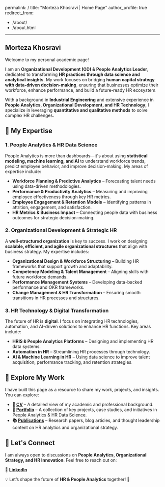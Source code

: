 permalink: /
title: "Morteza Khosravi | Home Page"
author_profile: true
redirect_from: 
  - /about/
  - /about.html
---
 

## Morteza Khosravi  

Welcome to my personal academic page!  

I am an **Organizational Development (OD) & People Analytics Leader**, dedicated to transforming **HR practices through data science and analytical insights**. My work focuses on bridging **human capital strategy with data-driven decision-making**, ensuring that businesses optimize their workforce, enhance performance, and build a future-ready HR ecosystem.  

With a background in **Industrial Engineering** and extensive experience in **People Analytics, Organizational Development, and HR Technology**, I specialize in leveraging **quantitative and qualitative methods** to solve complex HR challenges.  

## 🔹 My Expertise  

### **1. People Analytics & HR Data Science**  
People Analytics is more than dashboards—it's about using **statistical modeling, machine learning, and AI** to understand workforce trends, predict employee behavior, and improve decision-making. My areas of expertise include:  
- **Workforce Planning & Predictive Analytics** – Forecasting talent needs using data-driven methodologies.  
- **Performance & Productivity Analytics** – Measuring and improving employee effectiveness through key HR metrics.  
- **Employee Engagement & Retention Models** – Identifying patterns in attrition, engagement, and satisfaction.  
- **HR Metrics & Business Impact** – Connecting people data with business outcomes for strategic decision-making.  

### **2. Organizational Development & Strategic HR**  
A **well-structured organization** is key to success. I work on designing **scalable, efficient, and agile organizational structures** that align with business strategy. My expertise includes:  
- **Organizational Design & Workforce Structuring** – Building HR frameworks that support growth and adaptability.  
- **Competency Modeling & Talent Management** – Aligning skills with future workforce demands.  
- **Performance Management Systems** – Developing data-backed performance and OKR frameworks.  
- **Change Management & HR Transformation** – Ensuring smooth transitions in HR processes and structures.  

### **3. HR Technology & Digital Transformation**  
The future of HR is **digital**. I focus on integrating HR technologies, automation, and AI-driven solutions to enhance HR functions. Key areas include:  
- **HRIS & People Analytics Platforms** – Designing and implementing HR data systems.  
- **Automation in HR** – Streamlining HR processes through technology.  
- **AI & Machine Learning in HR** – Using data science to improve talent acquisition, performance tracking, and retention strategies.  

## 🔹 Explore My Work  

I have built this page as a resource to share my work, projects, and insights. You can explore:  

- **📄 [CV](#)** – A detailed view of my academic and professional background.  
- **📂 [Portfolio](#)** – A collection of key projects, case studies, and initiatives in People Analytics & HR Data Science.  
- **📚 [Publications](#)** – Research papers, blog articles, and thought leadership content on HR analytics and organizational strategy.  

## 🔹 Let's Connect  

I am always open to discussions on **People Analytics, Organizational Strategy, and HR Innovation**. Feel free to reach out on:  

🔗 **[LinkedIn](https://www.linkedin.com/in/morteza-khosravi/)**  

💡 Let’s shape the future of **HR & People Analytics** together! 🚀  
